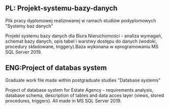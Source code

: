 ## PL: Projekt-systemu-bazy-danych
Plik pracy dyplomowej realizowanej w ramach studiów podyplomowych "Systemy baz danych"

Projekt systemu bazy danych dla Biura Nieruchomości - analiza wymagań, schemat bazy danych,
opis tabel i warstwy dostępu do danych (wodoki, procedury składowane, triggery).Baza wykonana w oprogramowaniu MS SQL Server 2019. 

## ENG:Project of databas system

Graduate work file made within postgraduate studies "Database systems"

Project of database system for Estate Agency - requirements analysis, database schema, 
description of tables and data acces layer (views, stored procedures, triggers). All made in MS SQL Server 2019.
